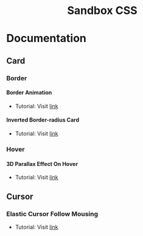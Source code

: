 <h1 align="center">Sandbox CSS</h1>

# Documentation

## Card

### Border

#### Border Animation

- Tutorial: Visit [link](https://www.youtube.com/watch?v=1u-ol271d7Q&t=6s)

#### Inverted Border-radius Card

- Tutorial: Visit [link](https://www.youtube.com/watch?v=khjVPkO35F0&list=PL8vaWihdLyMNmuNWazoA8KKnzwQYOyUdX&index=1&t=13s)

### Hover

#### 3D Parallax Effect On Hover

- Tutorial: Visit [link](https://www.youtube.com/watch?v=_Kssd3Pf7GY)

## Cursor

### Elastic Cursor Follow Mousing

- Tutorial: Visit [link](https://www.youtube.com/watch?v=wG_5453Vq98&list=WL&index=140)

##
